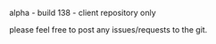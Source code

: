 alpha - build 138 - client repository only

please feel free to post any issues/requests to the git.